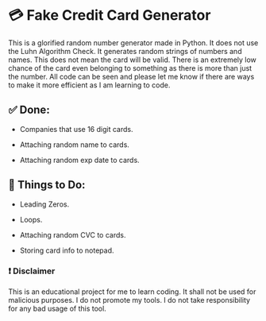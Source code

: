 # 💳 Fake Credit Card Generator
This is a glorified random number generator made in Python. It does not use the Luhn Algorithm Check. It generates random strings of numbers and names. This does not mean the card will be valid. There is an extremely low chance of the card even belonging to something as there is more than just the number. All code can be seen and please let me know if there are ways to make it more efficient as I am learning to code.

## ✅ **Done:**
- Companies that use 16 digit cards.

- Attaching random name to cards.

- Attaching random exp date to cards.

## 👀 **Things to Do:**
- Leading Zeros.

- Loops.

- Attaching random CVC to cards.

- Storing card info to notepad.


### ❗ **Disclaimer**
This is an educational project for me to learn coding. It shall not be used for malicious purposes. I do not promote my tools. I do not take responsibility for any bad usage of this tool.

